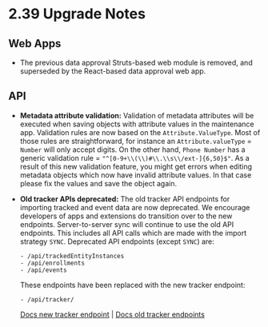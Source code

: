 # 2.39 Upgrade Notes

## Web Apps

* The previous data approval Struts-based web module is removed, and superseded by the React-based data approval web app.

## API

* **Metadata attribute validation:** Validation of metadata attributes will be executed when saving objects with attribute values in the maintenance app. Validation rules are now based on the `Attribute.ValueType`. Most of those rules are straightforward, for instance an `Attribute.valueType` = `Number` will only accept digits. On the other hand, `Phone Number` has a generic validation rule = `"^[0-9+\\(\\)#\\.\\s\\/ext-]{6,50}$"`. As a result of this new validation feature, you might get errors when editing metadata objects which now have invalid attribute values. In that case please fix the values and save the object again.

* **Old tracker APIs deprecated:** The old tracker API endpoints for importing tracked and event data are now deprecated. We encourage developers of apps and extensions do transition over to the new endpoints. Server-to-server sync will continue to use the old API endpoints. This includes all API calls which are made with the import strategy `SYNC`. Deprecated API endpoints (except `SYNC`) are:
   
   ```
   - /api/trackedEntityInstances
   - /api/enrollments
   - /api/events
   ```  
   These endpoints have been replaced with the new tracker endpoint:  
   ```
   - /api/tracker/
   ```
   
   [Docs new tracker endpoint](https://docs.dhis2.org/en/develop/using-the-api/dhis-core-version-238/new-tracker.html) | [Docs old tracker endpoints](https://docs.dhis2.org/en/develop/using-the-api/dhis-core-version-238/tracker.html)
